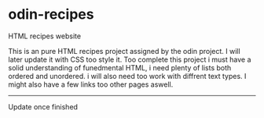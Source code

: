 # odin-recipes
HTML recipes website

This is an pure HTML recipes project assigned by the odin project. I will later
update it with CSS too style it. Too complete this project i must have a solid
understanding of funedmental HTML, i need plenty of lists both ordered and
unordered. i will also need too work with diffrent text types. I might also
have a few links too other pages aswell.

---
Update once finished